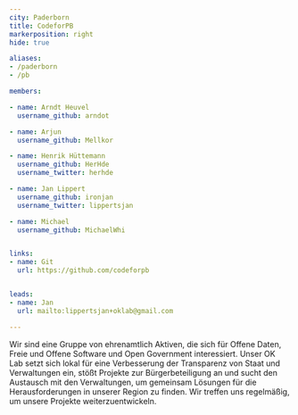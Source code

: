 ```yaml
---
city: Paderborn
title: CodeforPB
markerposition: right
hide: true

aliases:
- /paderborn
- /pb

members:

- name: Arndt Heuvel
  username_github: arndot

- name: Arjun
  username_github: Mellkor

- name: Henrik Hüttemann
  username_github: HerHde
  username_twitter: herhde

- name: Jan Lippert
  username_github: ironjan
  username_twitter: lippertsjan

- name: Michael
  username_github: MichaelWhi


links:
- name: Git
  url: https://github.com/codeforpb


leads:
- name: Jan
  url: mailto:lippertsjan+oklab@gmail.com

---
```


Wir sind eine Gruppe von ehrenamtlich Aktiven, die sich für Offene Daten, Freie und Offene Software und Open Government interessiert. Unser OK Lab setzt sich lokal für eine Verbesserung der Transparenz von Staat und Verwaltungen ein, stößt Projekte zur Bürgerbeteiligung an und sucht den Austausch mit den Verwaltungen, um gemeinsam Lösungen für die Herausforderungen in unserer Region zu finden. Wir treffen uns regelmäßig, um unsere Projekte weiterzuentwickeln.
